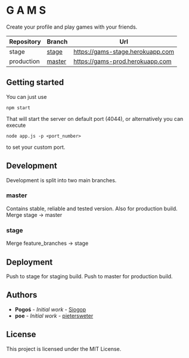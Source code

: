 # G A M S

Create your profile and play games with your friends.

| Repository | Branch | Url |
|------------|--------|-----|
| stage      | [stage](https://github.com/pietersweter/gams-server/tree/stage) | https://gams-stage.herokuapp.com |
| production | [master](https://github.com/pietersweter/gams-server/tree/master) | https://gams-prod.herokuapp.com |

## Getting started

You can just use 

```
npm start
```

That will start the server on default port (4044), or alternatively you can execute 

```
node app.js -p <port_number>
```

to set your custom port.

## Development

Development is split into two main branches.

### master

Contains stable, reliable and tested version. Also for production build.
Merge stage -> master

### stage

Merge feature_branches -> stage

## Deployment

Push to stage for staging build.
Push to master for production build.

## Authors

* **Pogoś** - *Initial work* - [Siogop](https://github.com/siogop)
* **poe** - *Initial work* - [pietersweter](https://github.com/pietersweter)

## License

This project is licensed under the MIT License.
